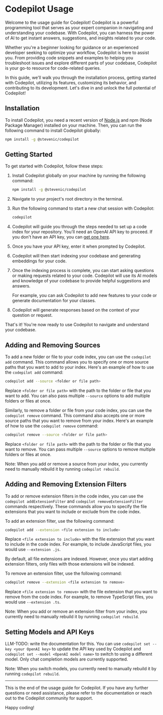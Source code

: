 # Codepilot Usage

Welcome to the usage guide for Codepilot! Codepilot is a powerful programming tool that serves as your expert companion in navigating and understanding your codebase. With Codepilot, you can harness the power of AI to get instant answers, suggestions, and insights related to your code.

Whether you're a beginner looking for guidance or an experienced developer seeking to optimize your workflow, Codepilot is here to assist you. From providing code snippets and examples to helping you troubleshoot issues and explore different parts of your codebase, Codepilot is your go-to resource for code-related queries.

In this guide, we'll walk you through the installation process, getting started with Codepilot, utilizing its features, customizing its behavior, and contributing to its development. Let's dive in and unlock the full potential of Codepilot!

## Installation

To install Codepilot, you need a recent version of [Node.js](https://nodejs.org/en) and npm (Node Package Manager) installed on your machine. Then, you can run the following command to install Codepilot globally:

```bash
npm install -g @stevenic/codepilot
```

## Getting Started

To get started with Codepilot, follow these steps:

1. Install Codepilot globally on your machine by running the following command:

   ```bash
   npm install -g @stevenic/codepilot
   ```

2. Navigate to your project's root directory in the terminal.

3. Run the following command to start a new chat session with Codepilot:

   ```bash
   codepilot
   ```

4. Codepilot will guide you through the steps needed to set up a code index for your repository. You'll need an OpenAI API key to proceed. If you don't have an API key, you can [get one here](https://platform.openai.com/account/api-keys).

5. Once you have your API key, enter it when prompted by Codepilot.

6. Codepilot will then start indexing your codebase and generating embeddings for your code.

7. Once the indexing process is complete, you can start asking questions or making requests related to your code. Codepilot will use its AI models and knowledge of your codebase to provide helpful suggestions and answers.

   For example, you can ask Codepilot to add new features to your code or generate documentation for your classes.

8. Codepilot will generate responses based on the context of your question or request.

That's it! You're now ready to use Codepilot to navigate and understand your codebase.

## Adding and Removing Sources

To add a new folder or file to your code index, you can use the `codepilot add` command. This command allows you to specify one or more source paths that you want to add to your index. Here's an example of how to use the `codepilot add` command:

```bash
codepilot add --source <folder or file path>
```

Replace `<folder or file path>` with the path to the folder or file that you want to add. You can also pass multiple `--source` options to add multiple folders or files at once.

Similarly, to remove a folder or file from your code index, you can use the `codepilot remove` command. This command also accepts one or more source paths that you want to remove from your index. Here's an example of how to use the `codepilot remove` command:

```bash
codepilot remove --source <folder or file path>
```

Replace `<folder or file path>` with the path to the folder or file that you want to remove. You can pass multiple `--source` options to remove multiple folders or files at once.

Note: When you add or remove a source from your index, you currently need to manually rebuild it by running `codepilot rebuild`.

## Adding and Removing Extension Filters

To add or remove extension filters in the code index, you can use the `codepilot addExtensionFilter` and `codepilot removeExtensionFilter` commands respectively. These commands allow you to specify the file extensions that you want to include or exclude from the code index.

To add an extension filter, use the following command:

```bash
codepilot add --extension <file extension to include>
```

Replace `<file extension to include>` with the file extension that you want to include in the code index. For example, to include JavaScript files, you would use `--extension .js`.

By default, all file extensions are indexed. However, once you start adding extension filters, only files with those extensions will be indexed.

To remove an extension filter, use the following command:

```bash
codepilot remove --extension <file extension to remove>
```

Replace `<file extension to remove>` with the file extension that you want to remove from the code index. For example, to remove TypeScript files, you would use `--extension .ts`.

Note: When you add or remove an extension filter from your index, you currently need to manually rebuild it by running `codepilot rebuild`.

## Setting Models and API Keys

LLM-TODO: write the documentation for this. You can use `codepilot set --key <your OpenAI key>` to update the API key used by Codepilot and `codepilot set --model <OpenAI model name>` to switch to using a different model. Only chat completion models are currently supported.

Note: When you switch models, you currently need to manually rebuild it by running `codepilot rebuild`.

---

This is the end of the usage guide for Codepilot. If you have any further questions or need assistance, please refer to the documentation or reach out to the Codepilot community for support.

Happy coding!
